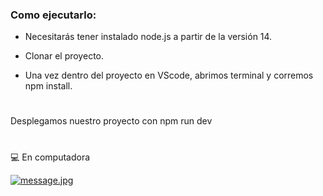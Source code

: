 ### Como ejecutarlo:

- Necesitarás tener instalado node.js a partir de la versión 14.

- Clonar el proyecto.

- Una vez dentro del proyecto en VScode, abrimos terminal y corremos npm install.

#
Desplegamos nuestro proyecto con npm run dev
#

💻 En computadora

[![message.jpg](https://i.postimg.cc/65TV7p2X/message.jpg)](https://postimg.cc/3d50V7FS)


